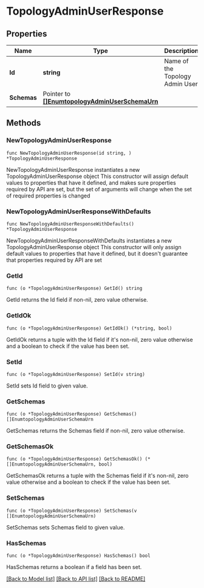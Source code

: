 # TopologyAdminUserResponse

## Properties

Name | Type | Description | Notes
------------ | ------------- | ------------- | -------------
**Id** | **string** | Name of the Topology Admin User | 
**Schemas** | Pointer to [**[]EnumtopologyAdminUserSchemaUrn**](EnumtopologyAdminUserSchemaUrn.md) |  | [optional] 

## Methods

### NewTopologyAdminUserResponse

`func NewTopologyAdminUserResponse(id string, ) *TopologyAdminUserResponse`

NewTopologyAdminUserResponse instantiates a new TopologyAdminUserResponse object
This constructor will assign default values to properties that have it defined,
and makes sure properties required by API are set, but the set of arguments
will change when the set of required properties is changed

### NewTopologyAdminUserResponseWithDefaults

`func NewTopologyAdminUserResponseWithDefaults() *TopologyAdminUserResponse`

NewTopologyAdminUserResponseWithDefaults instantiates a new TopologyAdminUserResponse object
This constructor will only assign default values to properties that have it defined,
but it doesn't guarantee that properties required by API are set

### GetId

`func (o *TopologyAdminUserResponse) GetId() string`

GetId returns the Id field if non-nil, zero value otherwise.

### GetIdOk

`func (o *TopologyAdminUserResponse) GetIdOk() (*string, bool)`

GetIdOk returns a tuple with the Id field if it's non-nil, zero value otherwise
and a boolean to check if the value has been set.

### SetId

`func (o *TopologyAdminUserResponse) SetId(v string)`

SetId sets Id field to given value.


### GetSchemas

`func (o *TopologyAdminUserResponse) GetSchemas() []EnumtopologyAdminUserSchemaUrn`

GetSchemas returns the Schemas field if non-nil, zero value otherwise.

### GetSchemasOk

`func (o *TopologyAdminUserResponse) GetSchemasOk() (*[]EnumtopologyAdminUserSchemaUrn, bool)`

GetSchemasOk returns a tuple with the Schemas field if it's non-nil, zero value otherwise
and a boolean to check if the value has been set.

### SetSchemas

`func (o *TopologyAdminUserResponse) SetSchemas(v []EnumtopologyAdminUserSchemaUrn)`

SetSchemas sets Schemas field to given value.

### HasSchemas

`func (o *TopologyAdminUserResponse) HasSchemas() bool`

HasSchemas returns a boolean if a field has been set.


[[Back to Model list]](../README.md#documentation-for-models) [[Back to API list]](../README.md#documentation-for-api-endpoints) [[Back to README]](../README.md)


